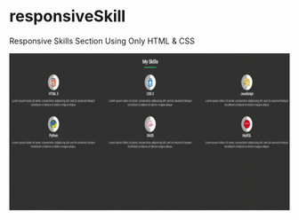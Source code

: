 # responsiveSkill
Responsive Skills Section Using Only HTML &amp; CSS

![responsiveSkill](./img/responsiveSkill.gif)
